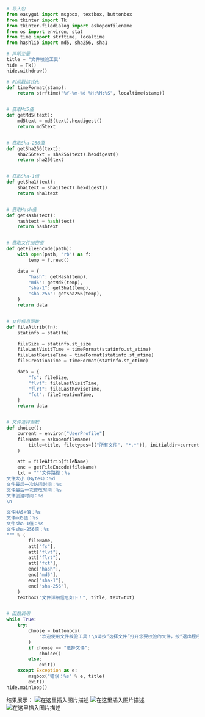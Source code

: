 ```python
# 导入包
from easygui import msgbox, textbox, buttonbox
from tkinter import Tk
from tkinter.filedialog import askopenfilename
from os import environ, stat
from time import strftime, localtime
from hashlib import md5, sha256, sha1

# 声明变量
title = "文件校验工具"
hide = Tk()
hide.withdraw()

# 时间戳格式化
def timeFormat(stamp):
    return strftime("%Y-%m-%d %H:%M:%S", localtime(stamp))


# 获取Md5值
def getMd5(text):
    md5text = md5(text).hexdigest()
    return md5text


# 获取Sha-256值
def getSha256(text):
    sha256text = sha256(text).hexdigest()
    return sha256text


# 获取Sha-1值
def getSha1(text):
    sha1text = sha1(text).hexdigest()
    return sha1text


# 获取Hash值
def getHash(text):
    hashtext = hash(text)
    return hashtext


# 获取文件加密值
def getFileEncode(path):
    with open(path, "rb") as f:
        temp = f.read()

    data = {
        "hash": getHash(temp),
        "md5": getMd5(temp),
        "sha-1": getSha1(temp),
        "sha-256": getSha256(temp),
    }
    return data


# 文件信息函数
def fileAttrib(fn):
    statinfo = stat(fn)

    fileSize = statinfo.st_size
    fileLastVisitTime = timeFormat(statinfo.st_atime)
    fileLastReviseTime = timeFormat(statinfo.st_mtime)
    fileCreationTime = timeFormat(statinfo.st_ctime)

    data = {
        "fs": fileSize,
        "flvt": fileLastVisitTime,
        "flrt": fileLastReviseTime,
        "fct": fileCreationTime,
    }
    return data


# 文件选择函数
def choice():
    current = environ["UserProfile"]
    fileName = askopenfilename(
        title=title, filetypes=[("所有文件", "*.*")], initialdir=current
    )

    att = fileAttrib(fileName)
    enc = getFileEncode(fileName)
    txt = """文件路径：%s
文件大小（Bytes）：%d
文件最后一次访问时间：%s
文件最后一次修改时间：%s
文件创建时间：%s
\n

文件HASH值：%s
文件md5值：%s
文件sha-1值：%s
文件sha-256值：%s
""" % (
        fileName,
        att["fs"],
        att["flvt"],
        att["flrt"],
        att["fct"],
        enc["hash"],
        enc["md5"],
        enc["sha-1"],
        enc["sha-256"],
    )
    textbox("文件详细信息如下！", title, text=txt)


# 函数调用
while True:
    try:
        choose = buttonbox(
            "欢迎使用文件校验工具！\n请按“选择文件”打开您要校验的文件，按“退出程序”退出！", title, ("选择文件", "退出程序")
        )
        if choose == "选择文件":
            choice()
        else:
            exit()
    except Exception as e:
        msgbox("错误：%s" % e, title)
        exit()
hide.mainloop()

```
结果展示：
![在这里插入图片描述](https://pic.2ge.org/cdn/?url=https://img-blog.csdnimg.cn/b0b3e74fa5694da4a41d5a5817a66a3c.png?x-oss-process=image/watermark,type_ZHJvaWRzYW5zZmFsbGJhY2s,shadow_50,text_Q1NETiBA5r2Y6YGT54a5,size_20,color_FFFFFF,t_70,g_se,x_16)
![在这里插入图片描述](https://pic.2ge.org/cdn/?url=https://img-blog.csdnimg.cn/6e0066c58d264686963ea7b6ab2e4d3a.png?x-oss-process=image/watermark,type_ZHJvaWRzYW5zZmFsbGJhY2s,shadow_50,text_Q1NETiBA5r2Y6YGT54a5,size_20,color_FFFFFF,t_70,g_se,x_16)
![在这里插入图片描述](https://pic.2ge.org/cdn/?url=https://img-blog.csdnimg.cn/0b96b39f70de454ea60b240f214c38ac.png?x-oss-process=image/watermark,type_ZHJvaWRzYW5zZmFsbGJhY2s,shadow_50,text_Q1NETiBA5r2Y6YGT54a5,size_20,color_FFFFFF,t_70,g_se,x_16)

